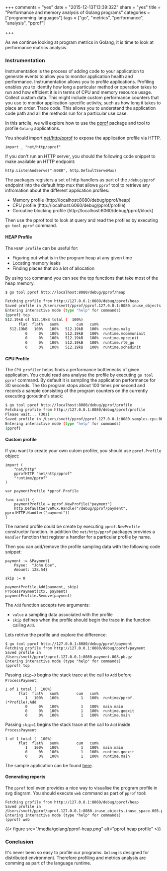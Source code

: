 +++
comments = "yes"
date = "2015-12-13T13:39:32Z"
share = "yes"
title = "Performance and memory analysis of Golang programs"
categories = ["programming languages"]
tags = ["go", "metrics", "performance", "analysis", "pprof"]

+++

As we continue looking at program metrics in Golang, it is time to look at
performance matrics analysis.

### Instrumentation

Instrumentation is the process of adding code to your application to generate
events to allow you to monitor application health and performance.
Instrumentation allows you to profile applications. Profiling enables you to
identify how long a particular method or operation takes to run and how
efficient it is in terms of CPU and memory resource usage. Collect custom data.
This might include custom performance counters that you use to monitor
application-specific activity, such as how long it takes to place an order.
Trace code. This allows you to understand the application code path and all the
methods run for a particular use case.

In this artcile, we will explore how to use the
[pprof](https://golang.org/pkg/runtime/pprof) package and tool to profile
`Golang` applications.

You should import [net/http/pprof](https://golang.org/pkg/net/http/pprof/) to
expose the application profile via HTTP.

```
import _ "net/http/pprof"
```

If you don't run an HTTP server, you should the following code snippet to make
available an HTTP endpoint:

```
http.ListenAndServe(":8080", http.DefaultServeMux)
```

The packages registers a set of http handlers as part of the `/debug/pprof`
endpoint into the default http mux that allows `pprof` tool to retrieve any
infromation about the different application profiles:

- Memory profile (http://localhost:8080/debug/pprof/heap)
- CPU profile (http://localhost:6060/debug/pprof/profile)
- Goroutine blocking profile (http://localhost:6060/debug/pprof/block)

Then use the pprof tool to look at query and read the profiles by executing `go
tool pprof` command.

#### HEAP Profile

The `HEAP profile` can be useful for:

- Figuring out what is in the program heap at any given time
- Locating memory leaks
- Finding places that do a lot of allocation

By using `top` command you can see the top functions that take most of the heap
memory.

```bash
$ go tool pprof http://localhost:8080/debug/pprof/heap

Fetching profile from http://127.0.0.1:8080/debug/pprof/heap
Saved profile in /Users/svett/pprof/pprof.127.0.0.1:8080.inuse_objects.inuse_space.005.pb.gz
Entering interactive mode (type "help" for commands)
(pprof) top
512.19kB of 512.19kB total (  100%)
      flat  flat%   sum%        cum   cum%
  512.19kB   100%   100%   512.19kB   100%  runtime.malg
         0     0%   100%   512.19kB   100%  runtime.mcommoninit
         0     0%   100%   512.19kB   100%  runtime.mpreinit
         0     0%   100%   512.19kB   100%  runtime.rt0_go
         0     0%   100%   512.19kB   100%  runtime.schedinit
```

#### CPU Profile

The `CPU profiler` helps finds a performance bottlenecks of given
application. You could read ana analyse the profile by executing `go tool pprof`
command. By default it is sampling the application performance for 30 seconds.
The Go program stops about 100 times per second and records a sample consisting
of the program counters on the currently executing goroutine's stack:

```bash
$ go tool pprof http://localhost:8080/debug/pprof/profile
Fetching profile from http://127.0.0.1:8080/debug/pprof/profile
Please wait... (30s)
Saved profile in /Users/svett/pprof/pprof.127.0.0.1:8080.samples.cpu.004.pb.gz
Entering interactive mode (type "help" for commands)
(pprof)
```

#### Custom profile

If you want to create your own cutom profiler, you should use `pprof.Profile`
object:

```Golang
import (
	"net/http"
	pprofHTTP "net/http/pprof"
	"runtime/pprof"
)

var paymentProfile *pprof.Profile

func init() {
	paymentProfile = pprof.NewProfile("payment")
	http.DefaultServeMux.Handle("/debug/pprof/payment", pprofHTTP.Handler("payment"))
}
```

The named profile could be create by executing `pprof.NewProfile` constructor
function.  In addition the `net/http/pprof` packages provides a `Handler`
function that register a handler for a particular profile by name.

Then you can add/remove the profile sampling data with the following code snippet:

```Golang
payment := &Payment{
	Payee:  "John Doe",
	Amount: 128.54}

skip := 0

paymentProfile.Add(payment, skip)
ProcessPayment(ctx, payment)
paymentProfile.Remove(payment)
```

The `Add` function accepts two arguments:

- `value` a sampling data associated with the profile
- `skip` defines when the profile should begin the trace in the function calling `Add`.

Lets retrive the profile and explore the difference:

```
$ go tool pprof http://127.0.0.1:8080/debug/pprof/payment
Fetching profile from http://127.0.0.1:8080/debug/pprof/payment
Saved profile in /Users/svett/pprof/pprof.127.0.0.1:8080.payment.008.pb.gz
Entering interactive mode (type "help" for commands)
(pprof) top
```

Passing `skip=0` begins the stack trace at the call to `Add` before `ProcessPayment`:

```
1 of 1 total (  100%)
      flat  flat%   sum%        cum   cum%
         1   100%   100%          1   100%  runtime/pprof.(*Profile).Add
         0     0%   100%          1   100%  main.main
         0     0%   100%          1   100%  runtime.goexit
         0     0%   100%          1   100%  runtime.main
```

Passing `skip=1` begins the stack trace at the call to `Add` inside `ProcessPayment`:

```
1 of 1 total (  100%)
      flat  flat%   sum%        cum   cum%
         1   100%   100%          1   100%  main.main
         0     0%   100%          1   100%  runtime.goexit
         0     0%   100%          1   100%  runtime.main
```

The sample application can be found [here](https://gist.github.com/svett/3babb3d65e9cf626d1d5).

#### Generating reports

The `pprof` tool even provides a nice way to visualise the program profile in
svg diagram. You should execute `web` command as part of `pprof` tool:

```
Fetching profile from http://127.0.0.1:8080/debug/pprof/heap
Saved profile in /Users/svett/pprof/pprof.127.0.0.1:8080.inuse_objects.inuse_space.005.pb.gz
Entering interactive mode (type "help" for commands)
(pprof) web
```

{{< figure src="/media/golang/pprof-heap.png" alt="pprof heap profile" >}}

### Conclusion

It's never been so easy to profile our programs. `Golang` is designed for distributed
environment. Therefore profiling and metrics analysis are comming as part of
the language runtime.

